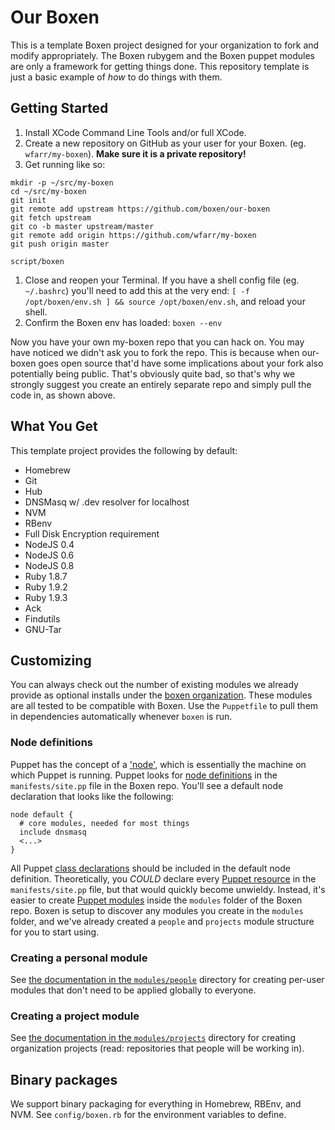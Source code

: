 # Our Boxen

This is a template Boxen project designed for your organization to fork and
modify appropriately.
The Boxen rubygem and the Boxen puppet modules are only a framework for getting
things done.
This repository template is just a basic example of _how_ to do things with them.

## Getting Started

1. Install XCode Command Line Tools and/or full XCode.
1. Create a new repository on GitHub as your user for your Boxen. (eg.
`wfarr/my-boxen`). **Make sure it is a private repository!**
1. Get running like so:
  ```
  mkdir -p ~/src/my-boxen
  cd ~/src/my-boxen
  git init
  git remote add upstream https://github.com/boxen/our-boxen
  git fetch upstream
  git co -b master upstream/master
  git remote add origin https://github.com/wfarr/my-boxen
  git push origin master
  
  script/boxen
  ```
1. Close and reopen your Terminal. If you have a shell config file
(eg. `~/.bashrc`) you'll need to add this at the very end:
`[ -f /opt/boxen/env.sh ] && source /opt/boxen/env.sh`, and reload
your shell.
1. Confirm the Boxen env has loaded: `boxen --env`

Now you have your own my-boxen repo that you can hack on.
You may have noticed we didn't ask you to fork the repo.
This is because when our-boxen goes open source that'd have some
implications about your fork also potentially being public.
That's obviously quite bad, so that's why we strongly suggest you
create an entirely separate repo and simply pull the code in, as shown above.

## What You Get

This template project provides the following by default:

* Homebrew
* Git
* Hub
* DNSMasq w/ .dev resolver for localhost
* NVM
* RBenv
* Full Disk Encryption requirement
* NodeJS 0.4
* NodeJS 0.6
* NodeJS 0.8
* Ruby 1.8.7
* Ruby 1.9.2
* Ruby 1.9.3
* Ack
* Findutils
* GNU-Tar

## Customizing

You can always check out the number of existing modules we already
provide as optional installs under the
[boxen organization](https://github.com/boxen). These modules are all
tested to be compatible with Boxen. Use the `Puppetfile` to pull them
in dependencies automatically whenever `boxen` is run. 

### Node definitions

Puppet has the concept of a 
['node'](http://docs.puppetlabs.com/references/glossary.html#agent), 
which is essentially the machine on which Puppet is running. Puppet looks for 
[node definitions](http://docs.puppetlabs.com/learning/agent_master_basic.html#node-definitions) 
in the `manifests/site.pp` file in the Boxen repo. You'll see a default node 
declaration that looks like the following:

    node default {
      # core modules, needed for most things
      include dnsmasq
      <...>
    }

All Puppet 
[class declarations](http://docs.puppetlabs.com/learning/modules1.html#classes) 
should be included in the default node definition.  Theoretically, you _COULD_ 
declare every 
[Puppet resource](http://docs.puppetlabs.com/learning/ral.html) in the 
`manifests/site.pp` file, but that would quickly become unwieldy. Instead, 
it's easier to create 
[Puppet modules](http://docs.puppetlabs.com/learning/modules1.html#modules) 
inside the `modules` folder of the Boxen repo. Boxen is setup to discover any 
modules you create in the `modules` folder, and we've already created a 
`people` and `projects` module structure for you to start using.

### Creating a personal module

See [the documentation in the
`modules/people`](https://github.com/boxen/our-boxen/blob/master/modules/people/README.md)
directory for creating per-user modules that don't need to be applied
globally to everyone.

### Creating a project module

See [the documentation in the
`modules/projects`](https://github.com/boxen/our-boxen/blob/master/modules/projects/README.md)
directory for creating organization projects (read: repositories that people
will be working in).

## Binary packages

We support binary packaging for everything in Homebrew, RBEnv, and NVM.
See `config/boxen.rb` for the environment variables to define.
